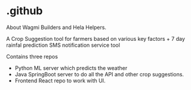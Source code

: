 # .github
About Wagmi Builders and Hela Helpers.

A Crop Suggestion tool for farmers based on various key factors + 7 day rainfal prediction SMS notification service tool

Contains three repos
  - Python ML server which predicts the weather
  - Java SpringBoot server to do all the API and other crop suggestions.
  - Frontend React repo to work with UI. 
